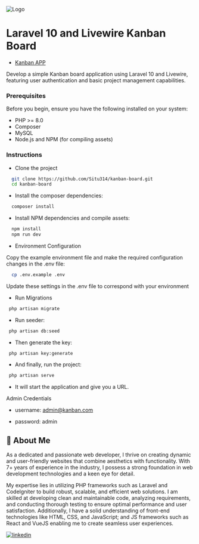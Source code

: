 
![Logo](https://i.ibb.co/QNR3R79/kanban-Logo.png)


# Laravel 10 and Livewire Kanban Board
- [Kanban APP](http://situarts.com/)

Develop a simple Kanban board application using Laravel 10 and Livewire, featuring user authentication and basic project management capabilities.

### Prerequisites

Before you begin, ensure you have the following installed on your system:

- PHP >= 8.0
- Composer
- MySQL
- Node.js and NPM (for compiling assets)


### Instructions

- Clone the project
```bash
  git clone https://github.com/Situ314/kanban-board.git
  cd kanban-board
```
- Install the composer dependencies: 
```bash
  composer install
```
- Install NPM dependencies and compile assets:
```bash
  npm install
  npm run dev
```
- Environment Configuration

Copy the example environment file and make the required configuration changes in the .env file:
```bash
  cp .env.example .env
```
Update these settings in the .env file to correspond with your environment

- Run Migrations

```bash
 php artisan migrate
 ```
- Run seeder: 
```bash
 php artisan db:seed
 ```
- Then generate the key: 
```bash
 php artisan key:generate
 ```
- And finally, run the project: 
```bash
 php artisan serve
 ```
- It will start the application and give you a URL.

Admin Credentials

- username: admin@kanban.com

- password: admin
## 🚀 About Me
As a dedicated and passionate web developer, I thrive on creating dynamic and user-friendly websites that combine aesthetics with functionality. With 7+ years of experience in the industry, I possess a strong foundation in web development technologies and a keen eye for detail.

My expertise lies in utilizing PHP frameworks such as Laravel and CodeIgniter to build robust, scalable, and efficient web solutions. I am skilled at developing clean and maintainable code, analyzing requirements, and conducting thorough testing to ensure optimal performance and user satisfaction. Additionally, I have a solid understanding of front-end technologies like HTML, CSS, and JavaScript; and JS frameworks such as React and VueJS enabling me to create seamless user experiences.


[![linkedin](https://img.shields.io/badge/linkedin-0A66C2?style=for-the-badge&logo=linkedin&logoColor=white)](https://www.linkedin.com/in/cdanielarteaga/)

